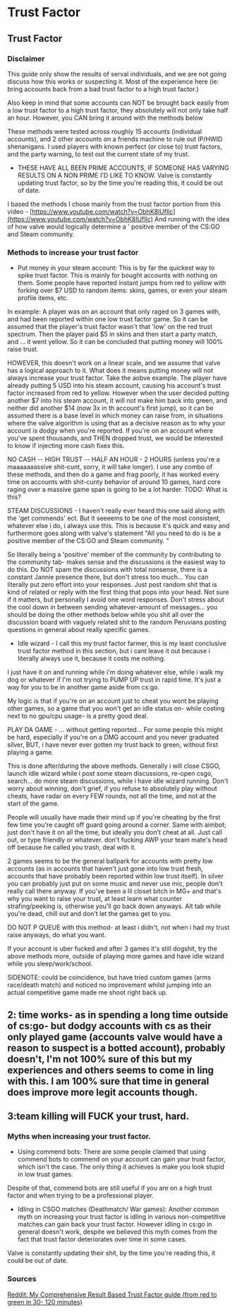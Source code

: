 # Trust Factor

## Trust Factor

### Disclaimer

This guide only show the results of serval individuals, and we are not going discuss how this works or suspecting it. Most of the experience here \(ie: bring accounts back from a bad trust factor to a high trust factor.\)

Also keep in mind that some accounts can NOT be brought back easily from a low trust factor to a high trust factor, they absolutely will not only take half an hour. However, you CAN bring it around with the methods below

These methods were tested across roughly 15 accounts \(individual accounts\), and 2 other accounts on a friends machine to rule out IP/HWID shenanigans. I used players with known perfect \(or close to\) trust factors, and the party warning, to test out the current state of my trust.

* THESE HAVE ALL BEEN PRIME ACCOUNTS, IF SOMEONE HAS VARYING RESULTS ON A NON PRIME I'D LIKE TO KNOW. Valve is constantly updating trust factor, so by the time you're reading this, it could be out of date.

I based the methods I chose mainly from the trust factor portion from this video - [https://www.youtube.com/watch?v=ObhK8lUfIlc](https://www.youtube.com/watch?v=ObhK8lUfIlc) And running with the idea of how valve would logically determine a ' positive member of the CS:GO and Steam community.

### Methods to increase your trust factor

* Put money in your steam account: This is by far the quickest way to spike trust factor. This is mainly for bought accounts with nothing on them. Some people have reported instant jumps from red to yellow with forking over $7 USD to random items: skins, games, or even your steam profile items, etc.

In example: A player was on an account that only raged on 3 games with, and had been reported within one low trust factor game. So it can be assumed that the player's trust factor wasn't that 'low' on the red trust spectrum. Then the player paid $5 in skins and then start a party match, and ... it went yellow. So it can be concluded that putting money will 100% raise trust.

HOWEVER, this doesn't work on a linear scale, and we assume that valve has a logical approach to it. What does it means putting money will not always increase your trust factor. Take the aobve example. The player have already putting 5 USD into his steam account, causing his account's trust factor increased from red to yellow. However when the user decided putting another $7 into his steam account, it will not make him back into green, and neither did another $14 \(now 3x in th account's first jump\), so it can be assumed there is a base level in which money can raise from, in situations where the valve algorithm is using that as a decisive reason as to why your account is dodgy when you're reported. If you're on an account where you've spent thousands, and THEN dropped trust, we would be interested to know if injecting more cash fixes this.

NO CASH -- HIGH TRUST -- HALF AN HOUR - 2 HOURS \(unless you're a maaaaaaassive shit-cunt, sorry, it will take longer\). I use any combo of these methods, and then do a game and frag poorly, it has worked every time on accounts with shit-cunty behavior of around 10 games, hard core raging over a massive game span is going to be a lot harder. TODO: What is this?

STEAM DISCUSSIONS - I haven't really ever heard this one said along with the 'get commends' ect. But it seeeems to be one of the most consistent, whatever else i do, i always use this. This is because it's quick and easy and furthermore goes along with valve's statement "All you need to do is be a positive member of the CS:GO and Steam community. "

So literally being a 'positive' member of the community by contributing to the community tab- makes sense and the discussions is the easiest way to do this. Do NOT spam the discussions with total nonsense, there is a constant Jannie presence there, but don't stress too much... You can literally put zero effort into your responses. Just post random shit that is kind of related or reply with the first thing that pops into your head. Not sure if it matters, but personally I avoid one word responses. Don't stress about the cool down in between sending whatever-amount of messages... you should be doing the other methods below while you shit all over the discussion board with vaguely related shit to the random Peruvians posting questions in general about really specific games.

* Idle wizard - I call this my trust factor farmer, this is my least conclusive trust factor method in this section, but i cant leave it out because i literally always use it, because it costs me nothing.

I just have it on and running while i'm doing whatever else, while i walk my dog or whatever if I'm not trying to PUMP UP trust in rapid time. It's just a way for you to be in another game aside from cs:go.

My logic is that if you're on an account just to cheat you wont be playing other games, so a game that you won't get an idle status on- while costing next to no gpu/cpu usage- is a pretty good deal.

PLAY DA GAME - ... without getting reported... For some people this might be hard, especially if you're on a DMG account and you never graduated silver, BUT, i have never ever gotten my trust back to green, without first playing a game.

This is done after/during the above methods. Generally i will close CSGO, launch idle wizard while i post some steam discussions, re-open csgo, search... do more steam discussions, while i have idle wizard running. Don't worry about winning, don't grief, if you refuse to absolutely play without cheats, have radar on every FEW rounds, not all the time, and not at the start of the game.

People will usually have made their mind up if you're cheating by the first few time you're caught off guard going around a corner. Same with aimbot; just don't have it on all the time, but ideally you don't cheat at all. Just call out, or type friendly or whatever. don't fucking AWP your team mate's head off because he called you trash, deal with it.

2 games seems to be the general ballpark for accounts with pretty low accounts \(as in accounts that haven't just gone into low trust fresh, accounts that have probably been reported within low trust itself\). In silver you can probably just put on some music and never use mic, people don't really call there anyway. If you've been a lil closet bitch in MG+ and that's why you want to raise your trust, at least learn what counter strafing/peeking is, otherwise you'll go back down anyways. Alt tab while you're dead, chill out and don't let the games get to you.

DO NOT P QUEUE with this method- at least i didn't, not when i had my trust raise anyways, do what you want.

If your account is uber fucked and after 3 games it's still dogshit, try the above methods more, outside of playing more games and have idle wizard while you sleep/work/school.

SIDENOTE: could be coincidence, but have tried custom games \(arms race/death match\) and noticed no improvement whilst jumping into an actual competitive game made me shoot right back up.

## 2: time works- as in spending a long time outside of cs:go-  but dodgy accounts with cs as their only played game \(accounts valve would have a reason to suspect is a botted account\), probably doesn't, I'm not 100% sure of this but my experiences and others seems to come in ling with this. I am 100% sure that time in general does improve more legit accounts though.

## 3:team killing will FUCK your trust, hard.

### Myths when increasing your trust factor.

* Using commend bots: There are some people claimed that using commend bots to commend on your account can gain your trust factor, which isn't the case. The only thing it achieves is make you look stupid in low trust games.

Despite of that, commend bots are still useful if you are on a high trust factor and when trying to be a professional player.

* Idling in CSGO matches \(Deathmatch/ War games\):  Another common myth on increasing your trust factor is idling in various non-competitive matches can gain back your trust factor. However idling in cs:go in general doesn't work, despite we believed this myth comes from the fact that trust factor deteriorates over time in some cases.

Valve is constantly updating their shit, by the time you're reading this, it could be out of date.

### Sources

[Reddit: My Comprehensive Result Based Trust Factor guide \(from red to green in 30- 120 minutes\)](https://www.reddit.com/r/Csgohacks/comments/flqr4a/my_comprehensive_result_based_trust_factor_guide/)
